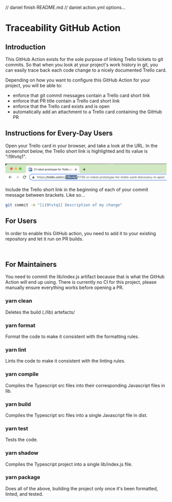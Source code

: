 // daniel finish README.md
// daniel action.yml options...

# Traceability GitHub Action

## Introduction

This GitHub Action exists for the sole purpose of linking Trello tickets to git commits. So that when you look at your
project's work history in git, you can easily trace back each code change to a nicely documented Trello card. 

Depending on how you want to configure this GitHub Action for your project, you will be able to:
- enforce that git commit messages contain a Trello card short link
- enforce that PR title contain a Trello card short link
- enforce that the Trello card exists and is open
- automatically add an attachment to a Trello card containing the GitHub PR

## Instructions for Every-Day Users

Open your Trello card in your browser, and take a look at the URL. In the screenshot below, the Trello short link is 
highlighted and its value is "i19tvtq1". 

![](assets/trello-short-link.png)

Include the Trello short link in the beginning of each of your commit message between brackets. Like so...

```bash
git commit -m "[i19tvtq1] Description of my change"
```

## For Users

In order to enable this GitHub action, you need to add it to your existing repository and let it run on PR builds.

```


```

## For Maintainers

You need to commit the lib/index.js artifact because that is what the GitHub Action will end up using. There is 
currently no CI for this project, please manually ensure everything works before opening a PR.

### yarn clean

Deletes the build (./lib) artefacts/

### yarn format

Format the code to make it consistent with the formatting rules.

### yarn lint

Lints the code to make it consistent with the linting rules.

### yarn compile

Compiles the Typescript src files into their corresponding Javascript files in lib.

### yarn build

Compiles the Typescript src files into a single Javascript file in dist.

### yarn test

Tests the code.

### yarn shadow

Compiles the Typescript project into a single lib/index.js file. 

### yarn package

Does all of the above, building the project only once it's been formatted, linted, and tested.
